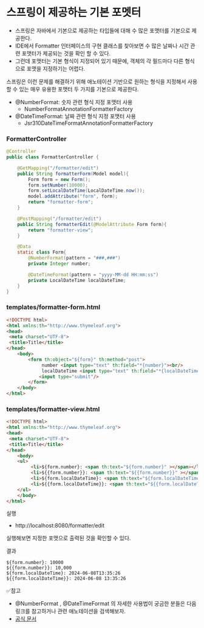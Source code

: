 
# 스프링이 제공하는 기본 포멧터

- 스프링은 자바에서 기본으로 제공하는 타입들에 대해 수 많은 포맷터를 기본으로 제공한다.
- IDE에서 Formatter 인터페이스의 구현 클래스를 찾아보면 수 많은 날짜나 시간 관련 포맷터가 
  제공되는 것을 확인 할 수 있다.
- 그런데 포맷터는 기본 형식이 지정되어 있기 때문에, 객체의 각 필드마다 다른 형식으로 포맷을 지정하기는 어렵다.

스프링은 이런 문제를 해결하기 위해 애노테이션 기반으로 원하는 형식을 지정해서 사용할 수 있는 매우 유용한 포맷터
두 가지를 기본으로 제공한다.

- @NumberFormat: 숫자 관련 형식 지정 포맷터 사용
  - NumberFormatAnnotationFormatterFactory
- @DateTimeFormat: 날짜 관련 형식 지정 포맷터 사용
  - Jsr310DateTimeFormatAnnotationFormatterFactory

### FormatterController

```java
@Controller
public class FormatterController {

    @GetMapping("/formatter/edit")
    public String formatterForm(Model model){
        Form form = new Form();
        form.setNumber(10000);
        form.setLocalDateTime(LocalDateTime.now());
        model.addAttribute("form", form);
        return "formatter-form";
    }

    @PostMapping("/formatter/edit")
    public String formatterEdit(@ModelAttribute Form form){
        return "formatter-view";
    }

    @Data
    static class Form{
        @NumberFormat(pattern = "###,###")
        private Integer number;

        @DateTimeFormat(pattern = "yyyy-MM-dd HH:mm:ss")
        private LocalDateTime localDateTime;
    }
}
```

### templates/formatter-form.html
```html
<!DOCTYPE html>
<html xmlns:th="http://www.thymeleaf.org">
<head>
 <meta charset="UTF-8">
 <title>Title</title>
</head>
    <body>
        <form th:object="${form}" th:method="post">
             number <input type="text" th:field="*{number}"><br/>
             localDateTime <input type="text" th:field="*{localDateTime}"><br/>
            <input type="submit"/>
        </form>
    </body>
</html>
```

### templates/formatter-view.html
```html
<!DOCTYPE html>
<html xmlns:th="http://www.thymeleaf.org">
<head>
 <meta charset="UTF-8">
 <title>Title</title>
</head>
    <body>
    <ul>
         <li>${form.number}: <span th:text="${form.number}" ></span></li>
         <li>${{form.number}}: <span th:text="${{form.number}}" ></span></li>
         <li>${form.localDateTime}: <span th:text="${form.localDateTime}" ></span></li>
         <li>${{form.localDateTime}}: <span th:text="${{form.localDateTime}}" ></span></li>
    </ul>
    </body>
</html>
```

실행
- http://localhost:8080/formatter/edit

실행해보면 지정한 포맷으로 출력된 것을 확인할 수 있다.

결과
```text
${form.number}: 10000
${{form.number}}: 10,000
${form.localDateTime}: 2024-06-08T13:35:26
${{form.localDateTime}}: 2024-06-08 13:35:26
```

✅참고
- @NumberFormat , @DateTimeFormat 의 자세한 사용법이 궁금한 분들은 다음 링크를 참고하거나 
  관련 애노테이션을 검색해보자.
- [공식 문서](https://docs.spring.io/spring-framework/docs/current/reference/html/core.html#formatCustomFormatAnnotations)

